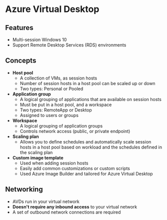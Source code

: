 # Azure Virtual Desktop

## Features

- Multi-session Windows 10
- Support Remote Desktop Services (RDS) environments


## Concepts

- **Host pool**
  - A collection of VMs, as session hosts
  - Number of session hosts in a host pool can be scaled up or down
  - Two types: Personal or Pooled
- **Application group**
  - A logical grouping of applications that are available on session hosts
  - Must be put in a host pool, and a workspace
  - Two types: RemoteApp or Desktop
  - Assigned to users or groups
- **Workspace**
  - A logical grouping of application groups
  - Controls network access (public, or private endpoint)
- **Scaling plan**
  - Allows you to define schedules and automatically scale session hosts in a host pool based on workload and the schedules defined in the scaling plan
- **Custom image template**
  - Used when adding session hosts
  - Easily add common customizations or custom scripts
  - Used Azure Image Builder and tailored for Azure Virtual Desktop


## Networking

- AVDs run in your virtual network
- **Doesn't require any inbound access** to your virtual network
- A set of outbound network connections are required